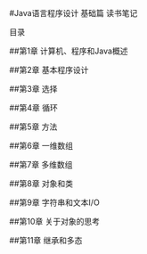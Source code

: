 #Java语言程序设计 基础篇 读书笔记

目录



##第1章 计算机、程序和Java概述

##第2章 基本程序设计

##第3章 选择

##第4章 循环

##第5章 方法

##第6章 一维数组

##第7章 多维数组

##第8章 对象和类

##第9章 字符串和文本I/O

##第10章 关于对象的思考

##第11章 继承和多态